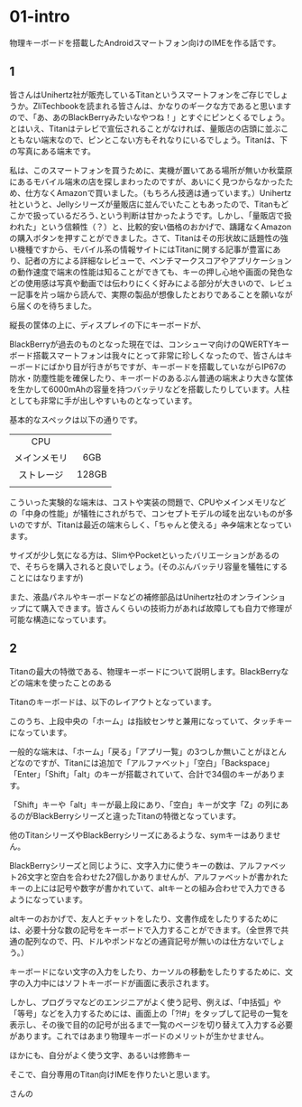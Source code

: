 # 01-intro

物理キーボードを搭載したAndroidスマートフォン向けのIMEを作る話です。

## 1
皆さんはUnihertz社が販売しているTitanというスマートフォンをご存じでしょうか。ZliTechbookを読まれる皆さんは、かなりのギークな方であると思いますので、「あ、あのBlackBerryみたいなやつね！」とすぐにピンとくるでしょう。とはいえ、Titanはテレビで宣伝されることがなければ、量販店の店頭に並ぶこともない端末なので、ピンとこない方もそれなりにいるでしょう。Titanは、下の写真にある端末です。

私は、このスマートフォンを買うために、実機が置いてある場所が無いか秋葉原にあるモバイル端末の店を探しまわったのですが、あいにく見つからなかったため、仕方なくAmazonで買いました。（もちろん技適は通っています。）Unihertz社というと、Jellyシリーズが量販店に並んでいたこともあったので、Titanもどこかで扱っているだろう､という判断は甘かったようです。しかし、「量販店で扱われた」という信頼性（？）と、比較的安い価格のおかげで、躊躇なくAmazonの購入ボタンを押すことができました。さて、Titanはその形状故に話題性の強い機種ですから、モバイル系の情報サイトにはTitanに関する記事が豊富にあり、記者の方による詳細なレビューで、ベンチマークスコアやアプリケーションの動作速度で端末の性能は知ることができても、キーの押し心地や画面の発色などの使用感は写真や動画では伝わりにくく好みによる部分が大きいので、レビュー記事を片っ端から読んで、実際の製品が想像したとおりであることを願いながら届くのを待ちました。

縦長の筐体の上に、ディスプレイの下にキーボードが、

BlackBerryが過去のものとなった現在では、コンシューマ向けのQWERTYキーボード搭載スマートフォンは我々にとって非常に珍しくなったので、皆さんはキーボードにばかり目が行きがちですが、キーボードを搭載していながらIP67の防水・防塵性能を確保したり、キーボードのあるぶん普通の端末より大きな筐体を生かして6000mAhの容量を持つバッテリなどを搭載したりしています。人柱としても非常に手が出しやすいものとなっています。

基本的なスペックは以下の通りです。

|||
|:-:|:-:|
|CPU||
|メインメモリ|6GB|
|ストレージ|128GB|
|||

こういった実験的な端末は、コストや実装の問題で、CPUやメインメモリなどの「中身の性能」が犠牲にされがちで、コンセプトモデルの域を出ないものが多いのですが、Titanは最近の端末らしく、「ちゃんと使える」~~ネタ~~端末となっています。

サイズが少し気になる方は、SlimやPocketといったバリエーションがあるので、そちらを購入されると良いでしょう。(そのぶんバッテリ容量を犠牲にすることにはなりますが)




また、液晶パネルやキーボードなどの補修部品はUnihertz社のオンラインショップにて購入できます。皆さんくらいの技術力があれば故障しても自力で修理が可能な構造になっています。




## 2

Titanの最大の特徴である、物理キーボードについて説明します。BlackBerryなどの端末を使ったことのある

Titanのキーボードは、以下のレイアウトとなっています。

このうち、上段中央の「ホーム」は指紋センサと兼用になっていて、タッチキーになっています。

一般的な端末は、「ホーム」「戻る」「アプリ一覧」の3つしか無いことがほとんどなのですが、Titanには追加で「アルファベット」「空白」「Backspace」「Enter」「Shift」「alt」のキーが搭載されていて、合計で34個のキーがあります。

「Shift」キーや「alt」キーが最上段にあり、「空白」キーが文字「Z」の列にあるのがBlackBerryシリーズと違ったTitanの特徴となっています。

他のTitanシリーズやBlackBerryシリーズにあるような、symキーはありません。

BlackBerryシリーズと同じように、文字入力に使うキーの数は、アルファベット26文字と空白を合わせた27個しかありませんが、アルファベットが書かれたキーの上には記号や数字が書かれていて、altキーとの組み合わせで入力できるようになっています。

altキーのおかげで、友人とチャットをしたり、文書作成をしたりするためには、必要十分な数の記号をキーボードで入力することができます。（全世界で共通の配列なので、円、ドルやポンドなどの通貨記号が無いのは仕方ないでしょう。）

キーボードにない文字の入力をしたり、カーソルの移動をしたりするために、文字の入力中にはソフトキーボードが画面に表示されます。

しかし、プログラマなどのエンジニアがよく使う記号、例えば、「中括弧」や「等号」などを入力するためには、画面上の「?!#」をタップして記号の一覧を表示し、その後で目的の記号が出るまで一覧のページを切り替えて入力する必要があります。これではあまり物理キーボードのメリットが生かせません。

ほかにも、自分がよく使う文字、あるいは修飾キー


そこで、自分専用のTitan向けIMEを作りたいと思います。

<Author>さんの<Title>という記事を参考にして、Titan向けにアレンジしてみます。